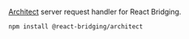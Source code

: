 [Architect](https://arc.codes) server request handler for React Bridging.

```bash
npm install @react-bridging/architect
```
